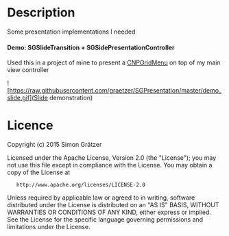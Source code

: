 # Description 

Some presentation implementations I needed

#### Demo: SGSlideTransition + SGSidePresentationController

Used this in a project of mine to present a [CNPGridMenu](https://github.com/carsonperrotti/CNPGridMenu)
on top of my main view controller

![https://raw.githubusercontent.com/graetzer/SGPresentation/master/demo_slide.gif](Slide demonstration)

# Licence 

   Copyright (c) 2015 Simon Grätzer

   Licensed under the Apache License, Version 2.0 (the "License");
   you may not use this file except in compliance with the License.
   You may obtain a copy of the License at

       http://www.apache.org/licenses/LICENSE-2.0

   Unless required by applicable law or agreed to in writing, software
   distributed under the License is distributed on an "AS IS" BASIS,
   WITHOUT WARRANTIES OR CONDITIONS OF ANY KIND, either express or implied.
   See the License for the specific language governing permissions and
   limitations under the License.
